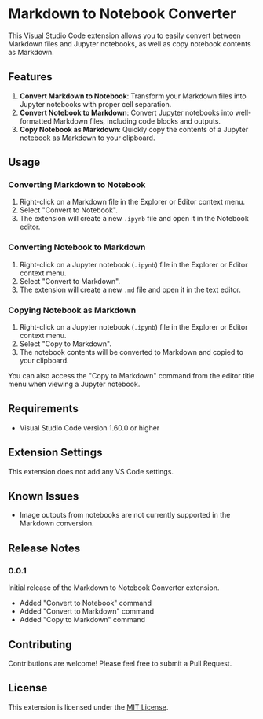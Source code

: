 # Markdown to Notebook Converter

This Visual Studio Code extension allows you to easily convert between Markdown files and Jupyter notebooks, as well as copy notebook contents as Markdown.

## Features

1. **Convert Markdown to Notebook**: Transform your Markdown files into Jupyter notebooks with proper cell separation.
2. **Convert Notebook to Markdown**: Convert Jupyter notebooks into well-formatted Markdown files, including code blocks and outputs.
3. **Copy Notebook as Markdown**: Quickly copy the contents of a Jupyter notebook as Markdown to your clipboard.

## Usage

### Converting Markdown to Notebook

1. Right-click on a Markdown file in the Explorer or Editor context menu.
2. Select "Convert to Notebook".
3. The extension will create a new `.ipynb` file and open it in the Notebook editor.

### Converting Notebook to Markdown

1. Right-click on a Jupyter notebook (`.ipynb`) file in the Explorer or Editor context menu.
2. Select "Convert to Markdown".
3. The extension will create a new `.md` file and open it in the text editor.

### Copying Notebook as Markdown

1. Right-click on a Jupyter notebook (`.ipynb`) file in the Explorer or Editor context menu.
2. Select "Copy to Markdown".
3. The notebook contents will be converted to Markdown and copied to your clipboard.

You can also access the "Copy to Markdown" command from the editor title menu when viewing a Jupyter notebook.

## Requirements

- Visual Studio Code version 1.60.0 or higher

## Extension Settings

This extension does not add any VS Code settings.

## Known Issues

- Image outputs from notebooks are not currently supported in the Markdown conversion.

## Release Notes

### 0.0.1

Initial release of the Markdown to Notebook Converter extension.

- Added "Convert to Notebook" command
- Added "Convert to Markdown" command
- Added "Copy to Markdown" command

## Contributing

Contributions are welcome! Please feel free to submit a Pull Request.

## License

This extension is licensed under the [MIT License](LICENSE).
